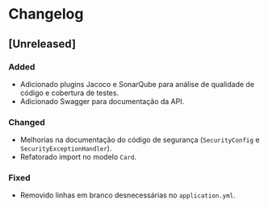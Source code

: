 # Changelog

## [Unreleased]

### Added

- Adicionado plugins Jacoco e SonarQube para análise de qualidade de código e cobertura de testes.
- Adicionado Swagger para documentação da API.

### Changed

- Melhorias na documentação do código de segurança (`SecurityConfig` e `SecurityExceptionHandler`).
- Refatorado import no modelo `Card`.

### Fixed

- Removido linhas em branco desnecessárias no `application.yml`.

